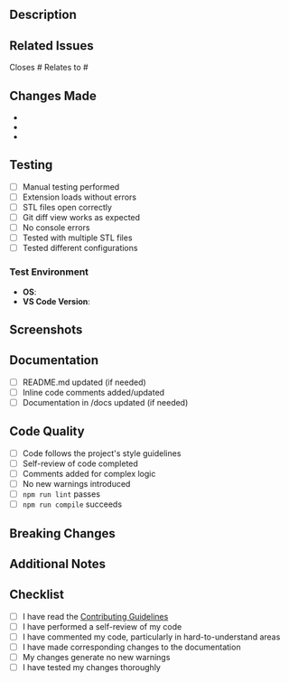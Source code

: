 ## Description

<!-- Provide a brief description of the changes in this PR -->

## Related Issues

<!-- Link to any related issues using #issue-number -->

Closes #
Relates to #

## Changes Made

<!-- List the specific changes made in this PR -->

-
-
-

## Testing

<!-- Describe how you tested these changes -->

- [ ] Manual testing performed
- [ ] Extension loads without errors
- [ ] STL files open correctly
- [ ] Git diff view works as expected
- [ ] No console errors
- [ ] Tested with multiple STL files
- [ ] Tested different configurations

### Test Environment

- **OS**: <!-- e.g., Windows 11, macOS 13.0, Ubuntu 22.04 -->
- **VS Code Version**: <!-- e.g., 1.85.0 -->

## Screenshots

<!-- If applicable, add screenshots showing the changes -->

## Documentation

<!-- Check if documentation was updated -->

- [ ] README.md updated (if needed)
- [ ] Inline code comments added/updated
- [ ] Documentation in /docs updated (if needed)

## Code Quality

<!-- Ensure code quality standards are met -->

- [ ] Code follows the project's style guidelines
- [ ] Self-review of code completed
- [ ] Comments added for complex logic
- [ ] No new warnings introduced
- [ ] `npm run lint` passes
- [ ] `npm run compile` succeeds

## Breaking Changes

<!-- If this is a breaking change, describe the impact and migration path -->

## Additional Notes

<!-- Add any additional notes or context for reviewers -->

## Checklist

- [ ] I have read the [Contributing Guidelines](../CONTRIBUTING.md)
- [ ] I have performed a self-review of my code
- [ ] I have commented my code, particularly in hard-to-understand areas
- [ ] I have made corresponding changes to the documentation
- [ ] My changes generate no new warnings
- [ ] I have tested my changes thoroughly
